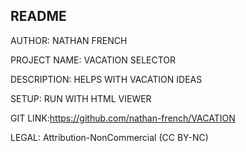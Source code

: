## README

AUTHOR: NATHAN FRENCH

PROJECT NAME: VACATION SELECTOR

DESCRIPTION: HELPS WITH VACATION IDEAS

SETUP: RUN WITH HTML VIEWER

GIT LINK:https://github.com/nathan-french/VACATION

LEGAL: Attribution-NonCommercial (CC BY-NC)
